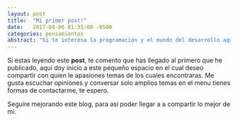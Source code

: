 ```yaml
---
layout: post
title:  "Mi primer post!"
date:   2017-04-06 01:35:00 -0500
categories: pensamientos
abstract: "Si te interesa la programacion y el mundo del desarrollo aqui comparto algunas cosas"
---
```

Si estas leyendo este **post**, te comento que has llegado al primero que he publicado, aquí doy inicio a este pequeño espacio en el cual deseo compartir con quien le apasiones temas de los cuales encontraras.
Me gusta escuchar opiniones y conversar solo amplios temas en el menu tienes formas de contactarme, te espero.

Seguire mejorando este blog, para asi poder llegar a a compartir lo mejor de mi.
